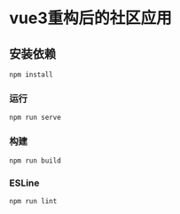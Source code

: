 # vue3重构后的社区应用

## 安装依赖
```
npm install
```

### 运行
```
npm run serve
```

### 构建
```
npm run build
```

### ESLine
```
npm run lint
```

